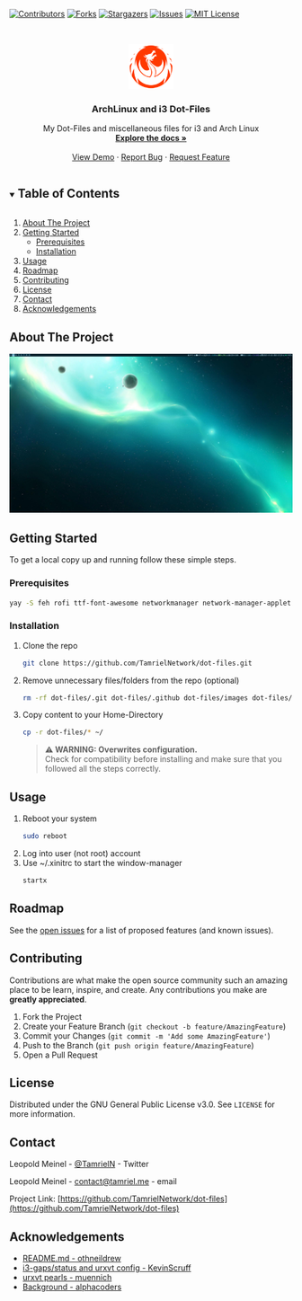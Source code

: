 <!--
*** Thanks for checking out the Best-README-Template. If you have a suggestion
*** that would make this better, please fork the repo and create a pull request
*** or simply open an issue with the tag "enhancement".
*** Thanks again! Now go create something AMAZING! :D
***
***
***
*** To avoid retyping too much info. Do a search and replace for the following:
*** github_username, repo_name, twitter_handle, email, project_title, project_description
-->



<!-- PROJECT SHIELDS -->
<!--
*** I'm using markdown "reference style" links for readability.
*** Reference links are enclosed in brackets [ ] instead of parentheses ( ).
*** See the bottom of this document for the declaration of the reference variables
*** for contributors-url, forks-url, etc. This is an optional, concise syntax you may use.
*** https://www.markdownguide.org/basic-syntax/#reference-style-links
-->
[![Contributors][contributors-shield]][contributors-url]
[![Forks][forks-shield]][forks-url]
[![Stargazers][stars-shield]][stars-url]
[![Issues][issues-shield]][issues-url]
[![MIT License][license-shield]][license-url]


<!-- PROJECT LOGO -->
<br />
<p align="center">
  <a href="https://github.com/TamrielNetwork/dot-files">
    <img src="images/logo.png" alt="Logo" width="80" height="80">
  </a>

  <h3 align="center">ArchLinux and i3 Dot-Files</h3>

  <p align="center">
    My Dot-Files and miscellaneous files for i3 and Arch Linux
    <br />
    <a href="https://github.com/TamrielNetwork/dot-files"><strong>Explore the docs »</strong></a>
    <br />
    <br />
    <a href="https://github.com/TamrielNetwork/dot-files">View Demo</a>
    ·
    <a href="https://github.com/TamrielNetwork/dot-files/issues">Report Bug</a>
    ·
    <a href="https://github.com/TamrielNetwork/dot-files/issues">Request Feature</a>
  </p>
</p>



<!-- TABLE OF CONTENTS -->
<details open="open">
  <summary><h2 style="display: inline-block">Table of Contents</h2></summary>
  <ol>
    <li>
      <a href="#about-the-project">About The Project</a>
    </li>
    <li>
      <a href="#getting-started">Getting Started</a>
      <ul>
        <li><a href="#prerequisites">Prerequisites</a></li>
        <li><a href="#installation">Installation</a></li>
      </ul>
    </li>
    <li><a href="#usage">Usage</a></li>
    <li><a href="#roadmap">Roadmap</a></li>
    <li><a href="#contributing">Contributing</a></li>
    <li><a href="#license">License</a></li>
    <li><a href="#contact">Contact</a></li>
    <li><a href="#acknowledgements">Acknowledgements</a></li>
  </ol>
</details>



<!-- ABOUT THE PROJECT -->
## About The Project

[![Screenshot][product-screenshot]](https://github.com/TamrielNetwork/dot-files/blob/main/images/screenshot.png)

<!-- GETTING STARTED -->
## Getting Started

To get a local copy up and running follow these simple steps.

### Prerequisites

  ```sh
  yay -S feh rofi ttf-font-awesome networkmanager network-manager-applet i3-gaps playerctl pulseaudio npm pavucontrol picom i3status i3lock arc-gtk-theme paper-icon-theme-git
  ```

### Installation

1. Clone the repo
   ```sh
   git clone https://github.com/TamrielNetwork/dot-files.git
   ```
2. Remove unnecessary files/folders from the repo (optional)
   ```sh
   rm -rf dot-files/.git dot-files/.github dot-files/images dot-files/README.md dot-files/LICENSE
   ```
3. Copy content to your Home-Directory
   ```sh
   cp -r dot-files/* ~/
   ```


   > **:warning: WARNING: Overwrites configuration.**  
   > Check for compatibility before installing and make sure that you followed all the steps correctly.



<!-- USAGE EXAMPLES -->
## Usage

1. Reboot your system
   ```sh
   sudo reboot
   ```
2. Log into user (not root) account
3. Use ~/.xinitrc to start the window-manager
   ```sh
   startx
   ```




<!-- ROADMAP -->
## Roadmap

See the [open issues](https://github.com/TamrielNetwork/dot-files/issues) for a list of proposed features (and known issues).



<!-- CONTRIBUTING -->
## Contributing

Contributions are what make the open source community such an amazing place to be learn, inspire, and create. Any contributions you make are **greatly appreciated**.

1. Fork the Project
2. Create your Feature Branch (`git checkout -b feature/AmazingFeature`)
3. Commit your Changes (`git commit -m 'Add some AmazingFeature'`)
4. Push to the Branch (`git push origin feature/AmazingFeature`)
5. Open a Pull Request



<!-- LICENSE -->
## License

Distributed under the GNU General Public License v3.0. See `LICENSE` for more information.



<!-- CONTACT -->
## Contact

Leopold Meinel - [@TamrielN](https://twitter.com/TamrielN) - Twitter

Leopold Meinel - [contact@tamriel.me](mailto:contact@tamriel.me) - email

Project Link: [https://github.com/TamrielNetwork/dot-files](https://github.com/TamrielNetwork/dot-files)



<!-- ACKNOWLEDGEMENTS -->
## Acknowledgements

* [README.md - othneildrew](https://github.com/othneildrew/Best-README-Template)
* [i3-gaps/status and urxvt config - KevinScruff](https://github.com/KevinScruff)
* [urxvt pearls - muennich](https://github.com/muennich/urxvt-perls)
* [Background - alphacoders](https://wall.alphacoders.com/big.php?i=42989)





<!-- MARKDOWN LINKS & IMAGES -->
<!-- https://www.markdownguide.org/basic-syntax/#reference-style-links -->
[contributors-shield]: https://img.shields.io/github/contributors-anon/TamrielNetwork/dot-files?style=for-the-badge
[contributors-url]: https://github.com/TamrielNetwork/dot-files/graphs/contributors
[forks-shield]: https://img.shields.io/github/forks/TamrielNetwork/dot-files?label=Forks&style=for-the-badge
[forks-url]: https://github.com/TamrielNetwork/dot-files/network/members
[stars-shield]: https://img.shields.io/github/stars/TamrielNetwork/booX?style=for-the-badge
[stars-url]: https://github.com/TamrielNetwork/dot-files/stargazers
[issues-shield]: https://img.shields.io/github/issues/TamrielNetwork/dot-files?style=for-the-badge
[issues-url]: https://github.com/TamrielNetwork/dot-files/issues
[license-shield]: https://img.shields.io/github/license/TamrielNetwork/dot-files?style=for-the-badge
[license-url]: https://github.com/TamrielNetwork/dot-files/blob/main/LICENSE
[product-screenshot]: images/screenshot.png
